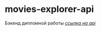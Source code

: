 # movies-explorer-api
Бэкенд дипломной работы
*[ссылка на api](https://api.diploma.zhanna.nomoredomains.monster)*
